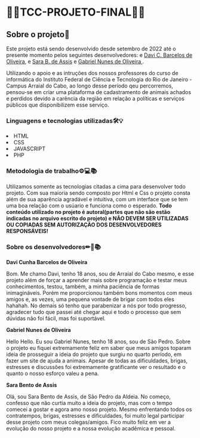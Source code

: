# 👨‍💻TCC-PROJETO-FINAL👨‍💻

## Sobre o projeto📜

Este projeto está sendo desenvolvido desde setembro de 2022 até o presente momento pelos seguintes desenvolvedores: e <a href="https://github.com/Davibarcelos">Davi C. Barcelos de Oliveira</a>, e <a href="https://github.com/bentosara19">Sara B. de Assis</a> e <a href="https://github.com/zTheriscboy"> Gabriel Nunes de Oliveira </a>.

Utilizando o apoio e as intruções dos nossos professores do curso de informática do Instituto Federal de Ciência e Tecnologia do Rio de Janeiro - Campus Arraial do Cabo, ao longo desse período qeu percorremos, pensou-se em criar uma plataforma de cadastramento de animais achados e perdidos devido a carência da região em relação a políticas e serviços públicos que disponibilizem esse serviço. 

### Linguagens e tecnologias utilizadas🛠💡
<li>HTML</li>
<li>CSS</li>
<li>JAVASCRIPT</li>
<li>PHP</li>

### Metodologia de trabalho⚙💻📚

Utilizamos somente as tecnologias citadas a cima para desenvolver todo projeto.
Com sua maioria sendo composto por Html e Css o projeto consta além de sua aparência agradável e intuitiva, com um interface que se tem uma boa relação com o usúario e funciona como o esperado. <strong>Todo conteúdo utilizado no projeto é autoral(partes que não são estão indicadas no arquivo escrito do projeto) e NÃO DEVEM SER UTILIZADAS OU COPIADAS SEM AUTORIZAÇÃO DOS DESENVOLVEDORES RESPONSÁVEIS!</strong>

### Sobre os desenvolvedores✏📄📚

<strong>Davi Cunha Barcelos de Oliveira</strong>
<p>Bom. Me chamo Davi, tenho 18 anos, sou de Arraial do Cabo mesmo, e esse projeto além de forçar a aprender mais sobre programação e testar meus conhecimentos, testou, também, a minha paciência de formas inimagináveis. Porém me proporcionou também bons momentos com meus amigos e, as vezes, uma pequena vontade de brigar com todos eles hahahah. No demais só tenho que parabenizar a nós por todo progresso, agradecer tudo que passei até chegar aqui e todo o processo que sem dúvidas não foi fácil, mas foi suportável. </p>

<strong>Gabriel Nunes de Oliveira</strong>
<p>Hello Hello. Eu sou Gabriel Nunes, tenho 18 anos, sou de São Pedro. Sobre o projeto eu fiquei extremamente feliz em saber que meus amigos toparam ideia de prosseguir a ideia do projeto que surgiu no quarto período, em fazer um site de ajuda  a animais. Apesar de todas as dificuldades, brigas, estresses e discussões foi extremamente gratificante ver o resultado e o quanto o nosso esforço valeu a pena.</p>

<strong>Sara Bento de Assis</strong>
<p>  Olá, sou Sara Bento de Assis, de São Pedro da Aldeia. No começo, confesso que não curtia muito a ideia do projeto, mas com o tempo comecei a gostar e agora amo nosso projeto. Mesmo enfrentando todos os contratempos, brigas, estresses e dificuldades, foi muito legal participar desse projeto com meus colegas/amigos. Fico muito feliz em ver a evolução do nosso projeto e a nossa evolução acadêmica e pessoal. </p>
